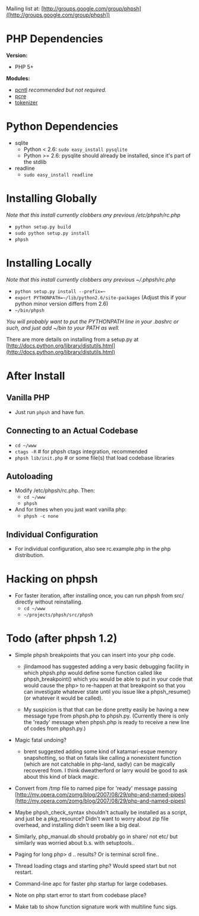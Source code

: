 Mailing list at: [http://groups.google.com/group/phpsh]([http://groups.google.com/group/phpsh])

PHP Dependencies
===================
__Version:__

 * PHP 5+

__Modules:__

 * [pcntl](http://php.net/manual/en/book.pcntl.php) *recommended but not required.*
 * [pcre](http://php.net/manual/en/book.pcre.php)
 * [tokenizer](http://php.net/manual/en/book.tokenizer.php)

Python Dependencies
===================


* sqlite  
  * Python <  2.6: `sudo easy_install pysqlite`  
  * Python >= 2.6: pysqlite should already be installed, since it's part of the stdlib
* readline  
  * `sudo easy_install readline`

Installing Globally
===================
_Note that this install currently clobbers any previous /etc/phpsh/rc.php_  
* `python setup.py build`  
* `sudo python setup.py install`  
* `phpsh`  

Installing Locally
==================
_Note that this install currently clobbers any previous ~/.phpsh/rc.php_  
* `python setup.py install --prefix=~`  
* `export PYTHONPATH=~/lib/python2.6/site-packages` (Adjust this if your python minor version differs from 2.6)  
* `~/bin/phpsh`  

_You will probably want to put the PYTHONPATH line in your .bashrc or such, and just add ~/bin to your PATH as well._

There are more details on installing from a setup.py at [http://docs.python.org/library/distutils.html](http://docs.python.org/library/distutils.html)

After Install
=============

Vanilla PHP
-------------
* Just run `phpsh` and have fun.

Connecting to an Actual Codebase
--------------------------------
* `cd ~/www`  
* `ctags -R` # for phpsh ctags integration, recommended  
* `phpsh lib/init.php` # or some file(s) that load codebase libraries  

Autoloading
-----------
* Modify /etc/phpsh/rc.php. Then:
  * `cd ~/www`  
  * `phpsh`  
* And for times when you just want vanilla php:
  * `phpsh -c none`

Individual Configuration
------------------------
* For individual configuration, also see rc.example.php in the php distribution.

Hacking on phpsh
================
* For faster iteration, after installing once, you can run phpsh from src/ directly without reinstalling.  
  * `cd ~/www`  
  * `~/projects/phpsh/src/phpsh`  


Todo (after phpsh 1.2)
======================
* Simple phpsh breakpoints that you can insert into your php code.  
    * jlindamood has suggested adding
    a very basic debugging facility in which phpsh.php would define some
    function called like phpsh_breakpoint() which you would be able to put
    in your code that would cause the php> to re-happen at that breakpoint
    so that you can investigate whatever state until you issue like a
    phpsh_resume() (or whatever it would be called).
    
    * My suspicion is that that can be done pretty easily be having a new
    message type from phpsh.php to phpsh.py.  (Currently there is only the
    'ready' message when phpsh.php is ready to receive a new line of codes
    from phpsh.py.)
    
* Magic fatal undoing?  
    * brent suggested adding
    some kind of katamari-esque memory snapshotting, so that on fatals like
    calling a nonexistent function (which are not catchable in php-land,
    sadly) can be magically recovered from.  I think dweatherford or larry
    would be good to ask about this kind of black magic.
    
* Convert from /tmp file to named pipe for 'ready' message passing [http://my.opera.com/zomg/blog/2007/08/29/php-and-named-pipes](http://my.opera.com/zomg/blog/2007/08/29/php-and-named-pipes)
* Maybe phpsh_check_syntax shouldn't actually be installed as a script, and
  just be a pkg_resource?  Didn't want to worry about zip file overhead, and
  installing didn't seem like a big deal.
* Similarly, php_manual.db should probably go in share/ not etc/ but similarly
  was worried about b.s. with setuptools..
* Paging for long php> d ..  results?  Or is terminal scroll fine..
* Thread loading ctags and starting php?  Would speed start but not restart.
* Command-line apc for faster php startup for large codebases.
* Note on php start error to start from codebase place?
* Make tab to show function signature work with multiline func sigs.

